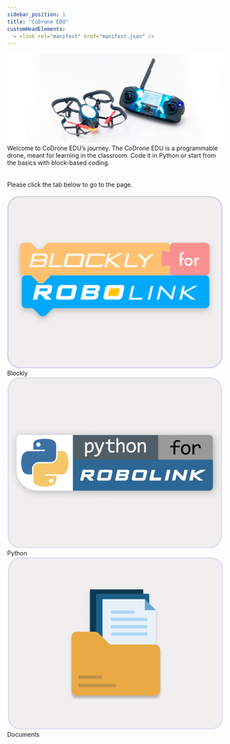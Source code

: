 ```yaml
---
sidebar_position: 1
title: "CoDrone EDU"
customHeadElements:
  - <link rel="manifest" href="manifest.json" />
---
```


<div style={{ textAlign: 'center', marginTop: '50px'  }}>
  <img src="/img/CDE/drone_remote-3.png" style={{ width: '50%' }} />
</div>

<div className="docs-content-default" style={{ textAlign: 'center', fontSize: '22px', marginLeft: '10%', marginRight: '10%' }}>
  Welcome to CoDrone EDU’s journey. The CoDrone EDU is a programmable drone, meant for learning in the classroom. Code it in Python or start from the basics with block-based coding.  
</div>

<br />
<br />

<div className="docs-content-default" style={{ textAlign: 'center', fontSize: '22px' }}>
  Please click the tab below to go to the page.  
</div>

<br />
<div style={{ display: 'flex', flexWrap: 'wrap', justifyContent: 'space-around',
  alignItems: 'flex-start',  marginLeft: '10%', marginRight: '10%', marginTop: '10px' }}>
  <div style={{ display: 'flex', flexDirection: 'column', alignItems: 'center',
  justifyContent: 'center', marginBottom: '10px' }}>
    <a to="/docs/CoDroneEDU/Blockly/">
      <img src="/img/CDE/Blockly.png" style={{ width: '190px' }} alt="Blockly" />
    </a>
    <div style={{ textAlign: 'center', fontSize: '20px', color: '#666666' }}>Blockly</div>
  </div>
  <div style={{ display: 'flex', flexDirection: 'column', alignItems: 'center',
  justifyContent: 'center', marginBottom: '10px' }}>
    <a to="/docs/CoDroneEDU/Python/">
      <img src="/img/CDE/Python.png" style={{ width: '190px' }} alt="Python" />
    </a>
    <div style={{ textAlign: 'center', fontSize: '20px' , color: '#666666' }}>Python</div>
  </div>
  <div style={{ display: 'flex', flexDirection: 'column', alignItems: 'center',
  justifyContent: 'center', marginBottom: '10px' }}>
    <a to="/docs/CoDroneEDU/Documents/">
      <img src="/img/CDE/Document.png" style={{ width: '190px' }} alt="Documents" />
    </a>
    <div style={{ textAlign: 'center', fontSize: '20px' , color: '#666666' }}>Documents</div>
  </div>
</div>